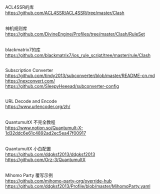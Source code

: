 </br>ACL4SSR的库
</br>https://github.com/ACL4SSR/ACL4SSR/tree/master/Clash

</br>神机规则库
</br>https://github.com/DivineEngine/Profiles/tree/master/Clash/RuleSet

</br>blackmatrix7的库
</br>https://github.com/blackmatrix7/ios_rule_script/tree/master/rule/Clash

</br>Subscription Converter
</br>https://github.com/tindy2013/subconverter/blob/master/README-cn.md
</br>https://nexconvert.com/
</br>https://github.com/SleepyHeeead/subconverter-config

</br>URL Decode and Encode
</br>https://www.urlencoder.org/zh/

</br>QuantumultX 不完全教程
</br>https://www.notion.so/Quantumult-X-1d32ddc6e61c4892ad2ec5ea47f00917

</br>QuantumultX 小白配置
</br>https://github.com/ddgksf2013/ddgksf2013
</br>https://github.com/Orz-3/QuantumultX

</br>Mihomo Party 覆写示例
</br>https://github.com/mihomo-party-org/override-hub
</br>https://github.com/ddgksf2013/Profile/blob/master/MihomoParty.yaml
